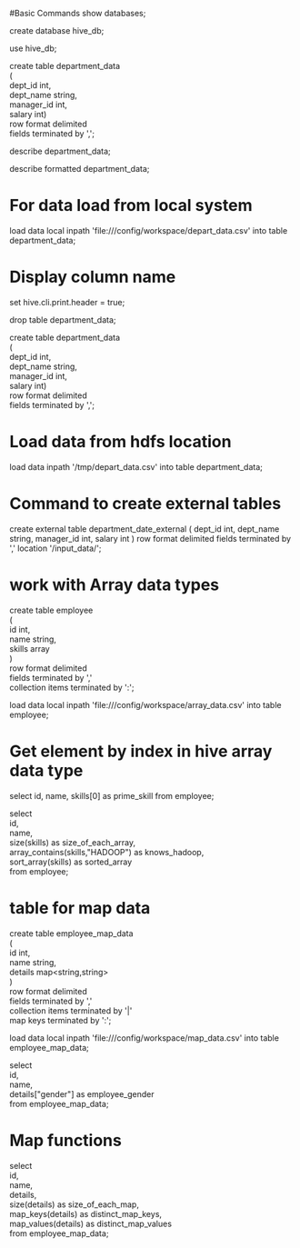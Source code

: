 #Basic Commands
show databases;

create database hive_db;

use hive_db;

create table department_data                                                                                                            
    (                                                                                                                                       
    dept_id int,                                                                                                                            
    dept_name string,                                                                                                                       
    manager_id int,                                                                                                                         
    salary int)                                                                                                                             
    row format delimited                                                                                                                    
    fields terminated by ','; 
    
describe department_data;

describe formatted department_data;

# For data load from local system
load data local inpath 'file:///config/workspace/depart_data.csv' into table department_data; 

# Display column name
set hive.cli.print.header = true;

drop table department_data;

create table department_data                                                                                                            
    (                                                                                                                                       
    dept_id int,                                                                                                                            
    dept_name string,                                                                                                                       
    manager_id int,                                                                                                                         
    salary int)                                                                                                                             
    row format delimited                                                                                                                    
    fields terminated by ','; 

# Load data from hdfs location
load data inpath '/tmp/depart_data.csv' into table department_data;


# Command to create external tables
create external table department_date_external
    (
    dept_id int,
    dept_name string,
    manager_id int,
    salary int
    )
    row format delimited
    fields terminated by ','
    location '/input_data/';
    
 # work with Array data types

create table employee                                                                                                                   
    (                                                                                                                                       
    id int,                                                                                                                                 
    name string,                                                                                                                            
    skills array<string>                                                                                                                    
    )                                                                                                                                       
    row format delimited                                                                                                                    
    fields terminated by ','                                                                                                                
    collection items terminated by ':';                                                                                                     

load data local inpath 'file:///config/workspace/array_data.csv' into table employee; 


# Get element by index in hive array data type

select id, name, skills[0] as prime_skill from employee;

select                                                                                                                                  
    id,                                                                                                                                     
    name,                                                                                                                                   
    size(skills) as size_of_each_array,                                                                                                     
    array_contains(skills,"HADOOP") as knows_hadoop,                                                                                        
    sort_array(skills) as sorted_array                                                                                                                 
    from employee; 
    
# table for map data

create table employee_map_data                                                                                                          
    (                                                                                                                                       
    id int,                                                                                                                                 
    name string,                                                                                                                            
    details map<string,string>                                                                                                              
    )                                                                                                                                       
    row format delimited                                                                                                                    
    fields terminated by ','                                                                                                                
    collection items terminated by '|'                                                                                                      
    map keys terminated by ':';
    
 load data local inpath 'file:///config/workspace/map_data.csv' into table employee_map_data;
 
 select                                                                                                                                  
    id,                                                                                                                                     
    name,                                                                                                                                   
    details["gender"] as employee_gender                                                                                                    
    from employee_map_data; 
 
 # Map functions
 select                                                                                                                                  
    id,                                                                                                                                     
    name,                                                                                                                                   
    details,                                                                                                                                
    size(details) as size_of_each_map,                                                                                                      
    map_keys(details) as distinct_map_keys,                                                                                                 
    map_values(details) as distinct_map_values                                                                                              
    from employee_map_data; 
